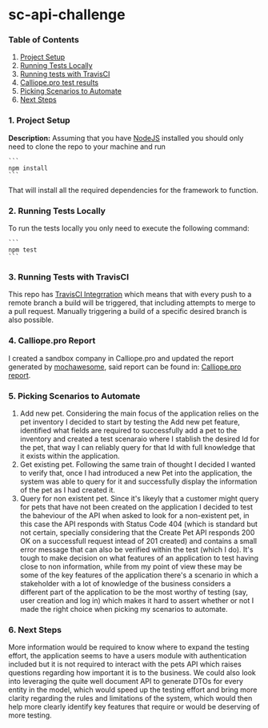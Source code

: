 # sc-api-challenge

### Table of Contents

1. [Project Setup](#1-project-setup)
1. [Running Tests Locally](#2-running-tests-locally)
1. [Running tests with TravisCI](#3-runing-tests-with-travis-ci)
1. [Calliope.pro test results](#4-calliope.pro-test-results)
1. [Picking Scenarios to Automate](#5-picking-scenarios-to-automate)
1. [Next Steps](#6-next-steps)

### 1. Project Setup

**Description:** Assuming that you have [NodeJS](https://nodejs.org/es/download/package-manager/) installed you should only need to clone the repo to your machine and run

    ```
    npm install
    ```

That will install all the required dependencies for the framework to function.

### 2. Running Tests Locally

To run the tests locally you only need to execute the following command: 

    ```
    npm test
    ```

### 3. Running Tests with TravisCI
This repo has [TravisCI Integrration](https://app.travis-ci.com/github/cmpinzonh/sc-api-challenge) which means that with every push to a remote branch a build will be triggered, that including attempts to merge to a pull request. Manually triggering a build of a specific desired branch is also possible.

### 4. Calliope.pro Report
I created a sandbox company in Calliope.pro and updated the report generated by [mochawesome](https://www.npmjs.com/package/mochawesome), said report can be found in: [Calliope.pro report](https://app.calliope.pro/reports/106212/public/3c05b755-5dfd-4319-9596-57179b74d66f).

### 5. Picking Scenarios to Automate
1. Add new pet.
Considering the main focus of the application relies on the pet inventory I decided to start by testing the Add new pet feature, identified what fields are required to successfully add a pet to the inventory and created a test scenaraio where I stablish the desired Id for the pet, that way I can reliably query for that Id with full knowledge that it exists within the application. 
1. Get existing pet.
Following the same train of thought I decided I wanted to verify that, once I had introduced a new Pet into the application, the system was able to query for it and successfully display the information of the pet as I had created it.
1. Query for non existent pet.
Since it's likeyly that a customer might query for pets that have not been created on the application I decided to test the baheviour of the API when asked to look for a non-existent pet, in this case the API responds with Status Code 404 (which is standard but not certain, specially considering that the Create Pet API responds 200 OK on a successfull request intead of 201 created) and contains a small error message that can also be verified within the test (which I do).
It's tough to make decision on what features of an application to test having close to non information, while from my point of view these may be some of the key features of the application there's a scenario in which a stakeholder with a lot of knowledge of the business considers a different part of the application to be the most worthy of testing (say, user creation and log in) which makes it hard to assert whether or not I made the right choice when picking my scenarios to automate.

### 6. Next Steps
More information would be required to know where to expand the testing effort, the application seems to have a users module with authentication included but it is not required to interact with the pets API which raises questions regarding how important it is to the business. We could also look into leveraging the quite well document API to generate DTOs for every entity in the model, which would speed up the testing effort and bring more clarity regarding the rules and limitations of the system, which would then help more clearly identify key features that require or would be deserving of more testing. 
